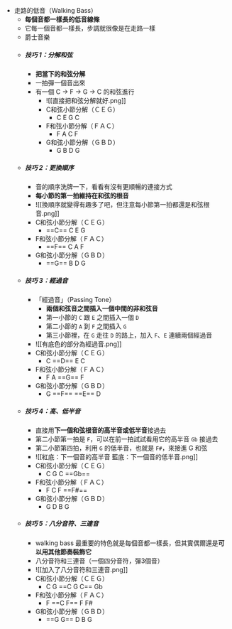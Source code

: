 - 走路的低音（Walking Bass）
	- **每個音都一樣長的低音線條**
	- 它每一個音都一樣長，步調就很像是在走路一樣
	- 爵士音樂
	- ##### 技巧 1：分解和弦
		- **把當下的和弦分解**
		- 一拍彈一個音出來
		- 有一個 C → F → G → C 的和弦進行
			- ![[直接把和弦分解就好.png]]
			- C和弦小節分解（ＣＥＧ）
				- C E G C
			- F和弦小節分解（ＦＡＣ）
				- F A C F
			- G和弦小節分解（ＧＢＤ）
				- G B D G
	- ##### 技巧 2：更換順序
		- 音的順序洗牌一下，看看有沒有更順暢的連接方式
		- **每小節的第一拍維持在和弦的根音**
		- ![[換順序就變得有趣多了吧，但注意每小節第一拍都還是和弦根音.png]]
		- C和弦小節分解（ＣＥＧ）
			- ==C== C E G
		- F和弦小節分解（ＦＡＣ）
			- ==F== C A F
		- G和弦小節分解（ＧＢＤ）
			- ==G== B D G
	- ##### 技巧 3：經過音
		- 「經過音」（Passing Tone）
			- **兩個和弦音之間插入一個中間的非和弦音**
			- 第一小節的 `C` 跟 `E` 之間插入一個 `D`
			- 第二小節的 `A` 到 `F` 之間插入 `G`
			- 第三小節裡，在 `G` 走往 `D` 的路上，加入 `F`、`E` 連續兩個經過音
		- ![[有底色的部分為經過音.png]]
		- C和弦小節分解（ＣＥＧ）
			- C ==D== E C
		- F和弦小節分解（ＦＡＣ）
			- F A ==G== F
		- G和弦小節分解（ＧＢＤ）
			- G ==F== ==E== D
	- ##### 技巧 4：高、低半音
		- 直接用**下一個和弦根音的高半音或低半音**接過去
		- 第二小節第一拍是 `F`，可以在前一拍試試看用它的高半音 `Gb` 接過去
		- 第二小節第四拍，利用 `G` 的低半音，也就是 `F#`，來接進 G 和弦
		- ![[紅底：下一個音的高半音 藍底：下一個音的低半音.png]]
		- C和弦小節分解（ＣＥＧ）
			- C G C ==Gb==
		- F和弦小節分解（ＦＡＣ）
			- F C F ==F#==
		- G和弦小節分解（ＧＢＤ）
			- G D B G
	- ##### 技巧 5：八分音符、三連音
		- walking bass 最重要的特色就是每個音都一樣長，但其實偶爾還是**可以用其他節奏裝飾它**
		- 八分音符和三連音（一個四分音符，彈3個音）
		- ![[加入了八分音符和三連音.png]]
		- C和弦小節分解（ＣＥＧ）
			- C G ==C G C== Gb
		- F和弦小節分解（ＦＡＣ）
			- F ==C F== F F#
		- G和弦小節分解（ＧＢＤ）
			- ==G G== D B G